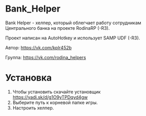 # Bank_Helper

Bank Helper - хелпер, который облегчает работу сотрудникам Центрального банка на проекте RodinaRP (-R3).

Проект написан на AutoHotkey и использует SAMP UDF (-R3).

Автор: https://vk.com/kplr452b

Группа: https://vk.com/rodina_helpers

# Установка
1. Чтобы установить скачайте установщик https://yadi.sk/d/g1O9yTPDqyd4gw
2. Выберите путь к корневой папке игры.
3. Настроить хелпер.
